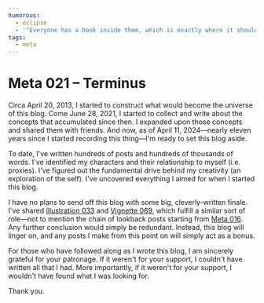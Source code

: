 ```yaml
---
humorous:
  - eclipse
  - '"Everyone has a book inside them, which is exactly where it should, I think, in most cases, remain." ― Christopher Hitchens'
tags:
  - meta
---
```


# Meta 021 – Terminus

Circa April 20, 2013, I started to construct what would become the universe of this blog. Come June 28, 2021, I started to collect and write about the concepts that accumulated since then. I expanded upon those concepts and shared them with friends. And now, as of April 11, 2024—nearly eleven years since I started recording this thing—I'm ready to set this blog aside.

To date, I've written hundreds of posts and hundreds of thousands of words. I've identified my characters and their relationship to myself (i.e. proxies). I've figured out the fundamental drive behind my creativity (an exploration of the self). I've uncovered everything I aimed for when I started this blog.

I have no plans to send off this blog with some big, cleverly-written finale. I've shared [Illustration 033](../2023-q4/2023-11-03_illustration-033_selfie-3.md) and [Vignette 069](../2024-q1/2024-01-27_vignette-069_a-story.md), which fulfill a similar sort of role—not to mention the chain of lookback posts starting from [Meta 016](../2024-q1/2024-01-22_meta-016_creative-writing-puzzle-solving.md). Any further conclusion would simply be redundant. Instead, this blog will linger on, and any posts I make from this point on will simply act as a bonus.

For those who have followed along as I wrote this blog, I am sincerely grateful for your patronage. If it weren't for your support, I couldn't have written all that I had. More importantly, if it weren't for your support, I wouldn't have found what I was looking for.

Thank you.
